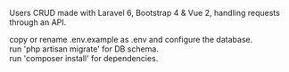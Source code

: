 Users CRUD made with Laravel 6, Bootstrap 4 & Vue 2, handling requests through an API.

copy or rename .env.example as .env and configure the database.<br>
run 'php artisan migrate' for DB schema.<br>
run 'composer install' for dependencies.